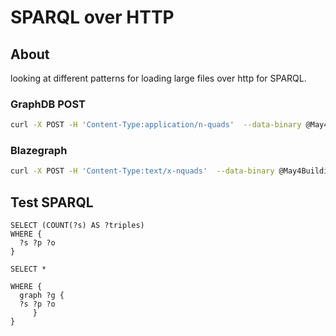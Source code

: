 # SPARQL over HTTP

## About

looking at different patterns for loading large files over
http for SPARQL.

### GraphDB POST

```bash
curl -X POST -H 'Content-Type:application/n-quads'  --data-binary @May4Buildings.nq  http://192.168.86.45:32774/repositories/loadtest/rdf-graphs/services
```

### Blazegraph

```bash
curl -X POST -H 'Content-Type:text/x-nquads'  --data-binary @May4Buildings.nq  http://192.168.86.45:32772/blazegraph/namespace/loadtest/sparql
```

## Test SPARQL

```sparql
SELECT (COUNT(?s) AS ?triples) 
WHERE { 
  ?s ?p ?o 
}
```

```sparql
SELECT *

WHERE { 
  graph ?g {
  ?s ?p ?o 
     }
}
```